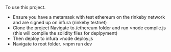 To use this project.

- Ensure you have a metamask with test ethereum on the rinkeby network and are signed up on infura (rinkeby testnet)
- Clone the project
 Navigate to /ethereum folder and run >node compile.js (this will compile the solidity files for deplpyment)
- Then deploy to infura >node deploy.js
- Navigate to root folder. >npm run dev



